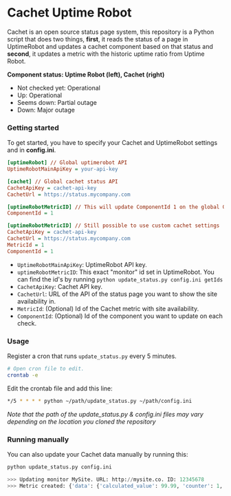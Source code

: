 # Cachet Uptime Robot

Cachet is an open source status page system, this repository is a Python script that does two things, **first**, it reads the status of a page in UptimeRobot and updates a cachet component based on that status and **second**, it updates a metric with the historic uptime ratio from Uptime Robot.

**Component status: Uptime Robot (left), Cachet (right)**

* Not checked yet: Operational
* Up: Operational
* Seems down: Partial outage
* Down: Major outage

### Getting started 

To get started, you have to specify your Cachet and UptimeRobot settings and in **config.ini**.
```ini
[uptimeRobot] // Global uptimerobot API
UptimeRobotMainApiKey = your-api-key

[cachet] // Global cachet status API
CachetApiKey = cachet-api-key
CachetUrl = https://status.mycompany.com

[uptimeRobotMetricID] // This will update ComponentId 1 on the global Cachet
ComponentId = 1

[uptimeRobotMetricID] // Still possible to use custom cachet settings 
CachetApiKey = cachet-api-key
CachetUrl = https://status.mycompany.com
MetricId = 1
ComponentId = 1
```

* `UptimeRobotMainApiKey`: UptimeRobot API key.
* `uptimeRobotMetricID`: This exact "monitor" id set in UptimeRobot. You can find the id's by running `python update_status.py config.ini getIds`
* `CachetApiKey`:  Cachet API key.
* `CachetUrl`: URL of the API of the status page you want to show the site availability in.
* `MetricId`: (Optional) Id of the Cachet metric with site availability.
* `ComponentId`: (Optional) Id of the component you want to update on each check.

### Usage

Register a cron that runs `update_status.py` every 5 minutes.

```bash
# Open cron file to edit.
crontab -e
```

Edit the crontab file and add this line:
```bash
*/5 * * * * python ~/path/update_status.py ~/path/config.ini
```

_Note that the path of the update_status.py & config.ini files may vary depending on the location you cloned the repository_

### Running manually

You can also update your Cachet data manually by running this:

```python
python update_status.py config.ini

>>> Updating monitor MySite. URL: http://mysite.co. ID: 12345678
>>> Metric created: {'data': {'calculated_value': 99.99, 'counter': 1, 'metric_id': 4, 'value': 99.99, 'created_at': '2016-08-12 08:23:10', 'updated_at': '2016-08-12 08:23:10', 'id': 99}}
```
